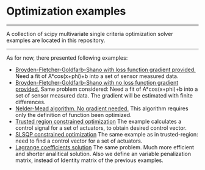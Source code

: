 # Optimization examples
---

A collection of scipy multivariate single criteria optimization solver
examples are located in this repository.

---

As for now, there presented following examples:
- [Broyden-Fletcher-Goldfarb-Shano with loss function gradient provided.](bfgs_grad.py)
Need a fit of A*cos(x+phi)+b into a set of sensor measured data.
- [Broyden-Fletcher-Goldfarb-Shano with no loss function gradient provided.](bfgs_nograd.py)
Same problem considered:
Need a fit of A*cos(x+phi)+b into a set of sensor measured data.
The gradient will be estimated with finite differences.
- [Nelder-Mead algorithm. No gradient needed.](nelder_mead.py)
This algorithm requires only the definition of function been optimized.
- [Trusted region constrained optimization](trust_constr.py)
The example calculates a control signal for a set of actuators, to
obtain desired control vector.
- [SLSQP constrained optimization](slsqp.py)
The same example as in trusted-region: need to find a control
vector for a set of actuators.
- [Lagrange coefficients solution](Lagrange_coeffs.py)
The same problem. Much more efficient and shorter analitical solution.
Also we define an variable penalization matrix, instead of Identity matrix
of the previous examples.
